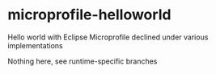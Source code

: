 # microprofile-helloworld
Hello world with Eclipse Microprofile declined under various implementations

Nothing here, see runtime-specific branches
